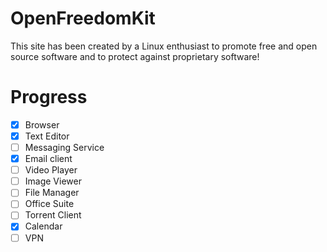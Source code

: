 # OpenFreedomKit

This site has been created by a Linux enthusiast to promote free and  open source software and to protect against proprietary software!

# Progress

- [x] Browser
- [x] Text Editor
- [ ] Messaging Service
- [x] Email client
- [ ] Video Player
- [ ] Image Viewer
- [ ] File Manager
- [ ] Office Suite
- [ ] Torrent Client
- [x] Calendar
- [ ] VPN